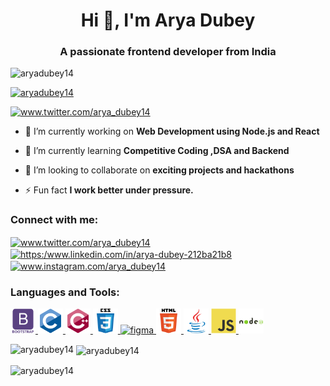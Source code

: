 <h1 align="center">Hi 👋, I'm Arya Dubey</h1>
<h3 align="center">A passionate frontend developer from India</h3>

<p align="left"> <img src="https://komarev.com/ghpvc/?username=aryadubey14&label=Profile%20views&color=0e75b6&style=flat" alt="aryadubey14" /> </p>

<p align="left"> <a href="https://github.com/ryo-ma/github-profile-trophy"><img src="https://github-profile-trophy.vercel.app/?username=aryadubey14" alt="aryadubey14" /></a> </p>

<p align="left"> <a href="https://twitter.com/www.twitter.com/arya_dubey14" target="blank"><img src="https://img.shields.io/twitter/follow/www.twitter.com/arya_dubey14?logo=twitter&style=for-the-badge" alt="www.twitter.com/arya_dubey14" /></a> </p>

- 🔭 I’m currently working on **Web Development using Node.js and React**

- 🌱 I’m currently learning **Competitive Coding ,DSA and Backend**

- 👯 I’m looking to collaborate on **exciting projects and hackathons**

- ⚡ Fun fact **I work better under pressure.**

<h3 align="left">Connect with me:</h3>
<p align="left">
<a href="https://twitter.com/www.twitter.com/arya_dubey14" target="blank"><img align="center" src="https://raw.githubusercontent.com/rahuldkjain/github-profile-readme-generator/master/src/images/icons/Social/twitter.svg" alt="www.twitter.com/arya_dubey14" height="30" width="40" /></a>
<a href="https://linkedin.com/in/https:/www.linkedin.com/in/arya-dubey-212ba21b8" target="blank"><img align="center" src="https://raw.githubusercontent.com/rahuldkjain/github-profile-readme-generator/master/src/images/icons/Social/linked-in-alt.svg" alt="https:/www.linkedin.com/in/arya-dubey-212ba21b8" height="30" width="40" /></a>
<a href="https://instagram.com/www.instagram.com/arya_dubey14" target="blank"><img align="center" src="https://raw.githubusercontent.com/rahuldkjain/github-profile-readme-generator/master/src/images/icons/Social/instagram.svg" alt="www.instagram.com/arya_dubey14" height="30" width="40" /></a>
</p>

<h3 align="left">Languages and Tools:</h3>
<p align="left"> <a href="https://getbootstrap.com" target="_blank"> <img src="https://raw.githubusercontent.com/devicons/devicon/master/icons/bootstrap/bootstrap-plain-wordmark.svg" alt="bootstrap" width="40" height="40"/> </a> <a href="https://www.cprogramming.com/" target="_blank"> <img src="https://raw.githubusercontent.com/devicons/devicon/master/icons/c/c-original.svg" alt="c" width="40" height="40"/> </a> <a href="https://www.w3schools.com/cpp/" target="_blank"> <img src="https://raw.githubusercontent.com/devicons/devicon/master/icons/cplusplus/cplusplus-original.svg" alt="cplusplus" width="40" height="40"/> </a> <a href="https://www.w3schools.com/css/" target="_blank"> <img src="https://raw.githubusercontent.com/devicons/devicon/master/icons/css3/css3-original-wordmark.svg" alt="css3" width="40" height="40"/> </a> <a href="https://www.figma.com/" target="_blank"> <img src="https://www.vectorlogo.zone/logos/figma/figma-icon.svg" alt="figma" width="40" height="40"/> </a> <a href="https://www.w3.org/html/" target="_blank"> <img src="https://raw.githubusercontent.com/devicons/devicon/master/icons/html5/html5-original-wordmark.svg" alt="html5" width="40" height="40"/> </a> <a href="https://www.java.com" target="_blank"> <img src="https://raw.githubusercontent.com/devicons/devicon/master/icons/java/java-original.svg" alt="java" width="40" height="40"/> </a> <a href="https://developer.mozilla.org/en-US/docs/Web/JavaScript" target="_blank"> <img src="https://raw.githubusercontent.com/devicons/devicon/master/icons/javascript/javascript-original.svg" alt="javascript" width="40" height="40"/> </a> <a href="https://nodejs.org" target="_blank"> <img src="https://raw.githubusercontent.com/devicons/devicon/master/icons/nodejs/nodejs-original-wordmark.svg" alt="nodejs" width="40" height="40"/> </a> </p>

<p><img align="left" src="https://github-readme-stats.vercel.app/api/top-langs?username=aryadubey14&show_icons=true&locale=en&layout=compact" alt="aryadubey14" /></p>

<p>&nbsp;<img align="center" src="https://github-readme-stats.vercel.app/api?username=aryadubey14&show_icons=true&locale=en" alt="aryadubey14" /></p>

<p><img align="center" src="https://github-readme-streak-stats.herokuapp.com/?user=aryadubey14&" alt="aryadubey14" /></p>
